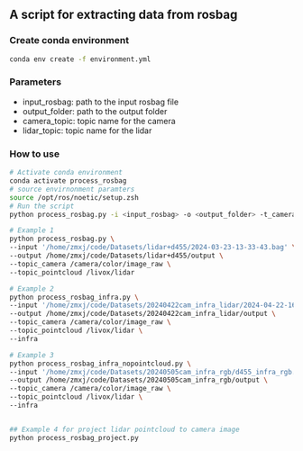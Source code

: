 ## A script for extracting data from rosbag
 
### Create conda environment
```bash
conda env create -f environment.yml
```

### Parameters 
- input_rosbag: path to the input rosbag file
- output_folder: path to the output folder
- camera_topic: topic name for the camera
- lidar_topic: topic name for the lidar

### How to use
```bash
# Activate conda environment
conda activate process_rosbag
# source envirnonment paramters
source /opt/ros/noetic/setup.zsh 
# Run the script
python process_rosbag.py -i <input_rosbag> -o <output_folder> -t_camera <topic_camera> -t_lidar <topic_lidar>

# Example 1 
python process_rosbag.py \
--input '/home/zmxj/code/Datasets/lidar+d455/2024-03-23-13-33-43.bag' \
--output /home/zmxj/code/Datasets/lidar+d455/output \
--topic_camera /camera/color/image_raw \
--topic_pointcloud /livox/lidar

# Example 2 
python process_rosbag_infra.py \     
--input '/home/zmxj/code/Datasets/20240422cam_infra_lidar/2024-04-22-16-45-53_box.bag' \
--output /home/zmxj/code/Datasets/20240422cam_infra_lidar/output \
--topic_camera /camera/color/image_raw \
--topic_pointcloud /livox/lidar \
--infra

# Example 3
python process_rosbag_infra_nopointcloud.py \
--input '/home/zmxj/code/Datasets/20240505cam_infra_rgb/d455_infra_rgb.bag' \
--output /home/zmxj/code/Datasets/20240505cam_infra_rgb/output \
--topic_camera /camera/color/image_raw \
--topic_pointcloud /livox/lidar \
--infra 


## Example 4 for project lidar pointcloud to camera image
python process_rosbag_project.py 

```

